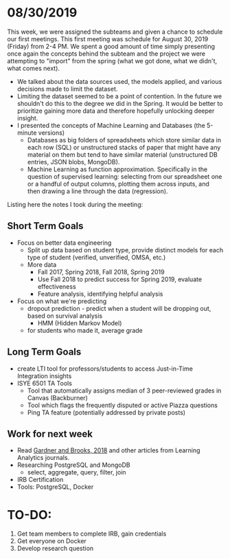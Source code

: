 # 08/30/2019

This week, we were assigned the subteams and given a chance to schedule our first meetings. This first meeting was schedule for August 30, 2019 (Friday) from 2-4 PM.
We spent a good amount of time simply presenting once again the concepts behind the subteam and the project we were attempting to "import" from the spring (what we got done, what we didn't, what comes next).
- We talked about the data sources used, the models applied, and various decisions made to limit the dataset.
- Limiting the dataset seemed to be a point of contention. In the future we shouldn't do this to the degree we did in the Spring. It would be better to prioritize gaining more data and therefore hopefully unlocking deeper insight.
- I presented the concepts of Machine Learning and Databases (the 5-minute versions)
  - Databases as big folders of spreadsheets which store similar data in each row (SQL) or unstructured stacks of paper that might have any material on them but tend to have similar material (unstructured DB entries, JSON blobs, MongoDB).
  - Machine Learning as function approximation. Specifically in the question of supervised learning: selecting from our spreadsheet one or a handful of output columns, plotting them across inputs, and then drawing a line through the data (regression).
  
Listing here the notes I took during the meeting:

## Short Term Goals
- Focus on better data engineering
  * Split up data based on student type, provide distinct models for each type of student (verified, unverified, OMSA, etc.)
  * More data
    - Fall 2017, Spring 2018, Fall 2018, Spring 2019
    - Use Fall 2018 to predict success for Spring 2019, evaluate effectiveness
    - Feature analysis, identifying helpful analysis
- Focus on what we're predicting
  * dropout prediction - predict when a student will be dropping out, based on survival analysis
    - HMM (Hidden Markov Model)
  * for students who made it, average grade

## Long Term Goals
- create LTI tool for professors/students to access Just-in-Time Integration insights
- ISYE 6501 TA Tools
  * Tool that automatically assigns median of 3 peer-reviewed grades in Canvas (Backburner)
  * Tool which flags the frequently disputed or active Piazza questions
  * Ping TA feature (potentially addressed by private posts)
  
## Work for next week
- Read [Gardner and Brooks, 2018](https://learning-analytics.info/journals/index.php/JLA/article/view/5814) and other articles from Learning Analytics journals.
- Researching PostgreSQL and MongoDB
  * select, aggregate, query, filter, join
- IRB Certification
- Tools: PostgreSQL, Docker

# TO-DO:
1. Get team members to complete IRB, gain credentials
2. Get everyone on Docker
3. Develop research question
